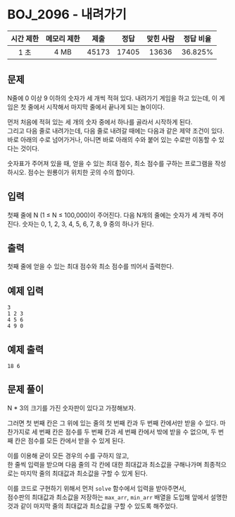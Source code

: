 # BOJ_2096 - 내려가기

| 시간 제한 | 메모리 제한 | 제출  | 정답  | 맞힌 사람 | 정답 비율 |
| :-------: | :---------: | :---: | :---: | :-------: | :-------: |
|   1 초    |    4 MB     | 45173 | 17405 |   13636   |  36.825%  |

## 문제

N줄에 0 이상 9 이하의 숫자가 세 개씩 적혀 있다. 내려가기 게임을 하고 있는데, 이 게임은 첫 줄에서 시작해서 마지막 줄에서 끝나게 되는 놀이이다.

먼저 처음에 적혀 있는 세 개의 숫자 중에서 하나를 골라서 시작하게 된다.  
그리고 다음 줄로 내려가는데, 다음 줄로 내려갈 때에는 다음과 같은 제약 조건이 있다. 바로 아래의 수로 넘어가거나, 아니면 바로 아래의 수와 붙어 있는 수로만 이동할 수 있다는 것이다.

숫자표가 주어져 있을 때, 얻을 수 있는 최대 점수, 최소 점수를 구하는 프로그램을 작성하시오. 점수는 원룡이가 위치한 곳의 수의 합이다.

## 입력

첫째 줄에 N (1 ≤ N ≤ 100,000)이 주어진다. 다음 N개의 줄에는 숫자가 세 개씩 주어진다. 숫자는 0, 1, 2, 3, 4, 5, 6, 7, 8, 9 중의 하나가 된다.

## 출력

첫째 줄에 얻을 수 있는 최대 점수와 최소 점수를 띄어서 출력한다.

## 예제 입력

```
3
1 2 3
4 5 6
4 9 0
```

## 예제 출력

```
18 6
```

## 문제 풀이

N \* 3의 크기를 가진 숫자판이 있다고 가정해보자.

그러면 첫 번째 칸은 그 위에 있는 줄의 첫 번째 칸과 두 번째 칸에서만 받을 수 있다.
마찬가지로 세 번째 칸은 점수를 두 번째 칸과 세 번째 칸에서 밖에 받을 수 없으며, 두 번째 칸은 점수를 모든 칸에서 받을 수 있게 된다.

이를 이용해 굳이 모든 경우의 수를 구하지 않고,  
한 줄씩 입력을 받으며 다음 줄의 각 칸에 대한 최대값과 최소값을 구해나가며 최종적으로는 마지막 줄의 최대값과 최소값을 구할 수 있게 된다.

이를 코드로 구현하기 위해서 먼저 `solve` 함수에서 입력을 받아주면서,  
점수판의 최대값과 최소값을 저장하는 `max_arr`, `min_arr` 배열을 도입해 앞에서 설명한 것과 같이 마지막 줄의 최대값과 최소값을 구할 수 있도록 해주었다.
